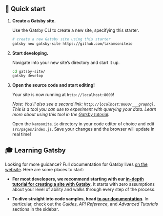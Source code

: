 ## 🚀 Quick start

1.  **Create a Gatsby site.**

    Use the Gatsby CLI to create a new site, specifying this starter.

    ```sh
    # create a new Gatsby site using this starter
    gatsby new gatsby-site https://github.com/lakamsoniteio
    ```

1.  **Start developing.**

    Navigate into your new site’s directory and start it up.

    ```sh
    cd gatsby-site/
    gatsby develop
    ```

1.  **Open the source code and start editing!**

    Your site is now running at `http://localhost:8000`!

    _Note: You'll also see a second link: _`http://localhost:8000/___graphql`_. This is a tool you can use to experiment with querying your data. Learn more about using this tool in the [Gatsby tutorial](https://www.gatsbyjs.org/tutorial/part-five/#introducing-graphiql)._

    Open the `kamsonite.io` directory in your code editor of choice and edit `src/pages/index.js`. Save your changes and the browser will update in real time!



## 🎓 Learning Gatsby

Looking for more guidance? Full documentation for Gatsby lives [on the website](https://www.gatsbyjs.org/). Here are some places to start:

- **For most developers, we recommend starting with our [in-depth tutorial for creating a site with Gatsby](https://www.gatsbyjs.org/tutorial/).** It starts with zero assumptions about your level of ability and walks through every step of the process.

- **To dive straight into code samples, head [to our documentation](https://www.gatsbyjs.org/docs/).** In particular, check out the _Guides_, _API Reference_, and _Advanced Tutorials_ sections in the sidebar.
